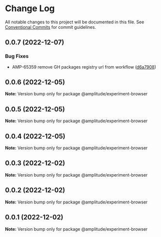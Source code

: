 # Change Log

All notable changes to this project will be documented in this file.
See [Conventional Commits](https://conventionalcommits.org) for commit guidelines.

## 0.0.7 (2022-12-07)


### Bug Fixes

* AMP-65359 remove GH packages registry url from workflow ([d6a7908](https://github.com/amplitude-alpha/amplitude-sdk-typescript/commit/d6a7908c9a1be2a989d874bb9f8ba568f01f8777))





## 0.0.6 (2022-12-05)

**Note:** Version bump only for package @amplitude/experiment-browser





## 0.0.5 (2022-12-05)

**Note:** Version bump only for package @amplitude/experiment-browser





## 0.0.4 (2022-12-05)

**Note:** Version bump only for package @amplitude/experiment-browser





## 0.0.3 (2022-12-02)

**Note:** Version bump only for package @amplitude/experiment-browser





## 0.0.2 (2022-12-02)

**Note:** Version bump only for package @amplitude/experiment-browser





## 0.0.1 (2022-12-02)

**Note:** Version bump only for package @amplitude/experiment-browser
